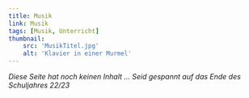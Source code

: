 ```yaml
---
title: Musik
link: Musik
tags: [Musik, Unterricht]
thumbnail: 
    src: 'MusikTitel.jpg'
    alt: 'Klavier in einer Murmel'
---
```


*Diese Seite hat noch keinen Inhalt ...*
*Seid gespannt auf das Ende des Schuljahres 22/23*